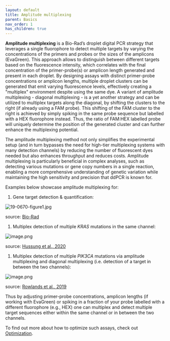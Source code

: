 ```yaml
---
layout: default
title: Amplitude multiplexing
parent: Basics
nav_order: 1
has_children: true
---
```


**Amplitude multiplexing** is a Bio-Rad’s droplet digital PCR strategy that leverages a single fluorophore to detect multiple targets by varying the concentrations of the primers and probes or the sizes of the amplicons (EvaGreen). This approach allows to distinguish between different targets based on the fluorescence intensity, which correlates with the final concentration of the primer-probe(s) or amplicon length generated and present in each droplet. By designing assays with distinct primer-probe concentrations or amplicon lengths, multiple droplet clusters can be generated that emit varying fluorescence levels, effectively creating a "multiplex" environment despite using the same dye. A variant of amplitude multiplexing - diagonal multiplexing - is a yet another strategy and can be utilized to multiplex targets along the diagonal, by shifting the clusters to the right (if already using a FAM probe). This shifting of the FAM cluster to the right is achieved by simply spiking in the same probe sequence but labelled with a HEX fluorophore instead. Thus, the ratio of FAM:HEX labelled probe will uniquely determine the position of the generated cluster and can further enhance the multiplexing potential.

The amplitude multiplexing method not only simplifies the experimental setup (and in turn bypasses the need for high-tier multiplexing systems with many detection channels) by reducing the number of fluorescent dyes needed but also enhances throughput and reduces costs. Amplitude multiplexing is particularly beneficial in complex analyses, such as detecting various mutations or gene copy numbers in a single reaction, enabling a more comprehensive understanding of genetic variation while maintaining the high sensitivity and precision that ddPCR is known for.

Examples below showcase amplitude multiplexing for:

1. Gene target detection & quantification:

![19-0670-figure1.jpg](Amplitude%20multiplexing%201261bbe397bb81c7808eccfeefce8742/19-0670-figure1.jpg)

source: [Bio-Rad]([https://www.youtube.com/watch?v=OOAcTme9-WM&ab_channel=Bio-RadLaboratories](https://www.youtube.com/watch?v=OOAcTme9-WM&ab_channel=Bio-RadLaboratories))

1. Multiplex detection of multiple *KRAS* mutations in the same channel:

![image.png](Amplitude%20multiplexing%201261bbe397bb81c7808eccfeefce8742/image.png)

source: [Hussung et al., 2020]([https://www.jmdjournal.org/article/S1525-1578(20)30300-7/fulltext](https://www.jmdjournal.org/article/S1525-1578(20)30300-7/fulltext))

1. Multiplex detection of multiple *PIK3CA* mutations via amplitude multiplexing and diagonal multiplexing (i.e. detection of a target in between the two channels):

![image.png](Amplitude%20multiplexing%201261bbe397bb81c7808eccfeefce8742/image%201.png)

source: [Rowlands et al., 2019]([https://www.nature.com/articles/s41598-019-49043-x](https://www.nature.com/articles/s41598-019-49043-x))

Thus by adjusting primer-probe concentrations, amplicon lengths (if working with EvaGreen) or spiking in a fraction of your probe labelled with a different fluorophore (e.g., HEX) one can multiplex and detect multiple target sequences either within the same channel or in between the two channels.

To find out more about how to optimize such assays, check out [Optimization]().
